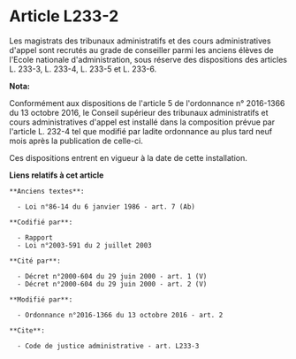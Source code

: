 # Article L233-2

Les magistrats des tribunaux administratifs et des cours administratives d'appel sont recrutés au grade de conseiller parmi
les anciens élèves de l'Ecole nationale d'administration, sous réserve des dispositions des articles L. 233-3, L. 233-4, L.
233-5 et L. 233-6.

**Nota:**

Conformément aux dispositions de l'article 5 de l'ordonnance n° 2016-1366 du 13 octobre 2016, le Conseil supérieur des
tribunaux administratifs et cours administratives d'appel est installé dans la composition prévue par l'article L. 232-4 tel
que modifié par ladite ordonnance au plus tard neuf mois après la publication de celle-ci. 

Ces dispositions entrent en vigueur à la date de cette installation.

**Liens relatifs à cet article**

	**Anciens textes**:

	  - Loi n°86-14 du 6 janvier 1986 - art. 7 (Ab)

	**Codifié par**:

	  - Rapport
	  - Loi n°2003-591 du 2 juillet 2003

	**Cité par**:

	  - Décret n°2000-604 du 29 juin 2000 - art. 1 (V)
	  - Décret n°2000-604 du 29 juin 2000 - art. 2 (V)

	**Modifié par**:

	  - Ordonnance n°2016-1366 du 13 octobre 2016 - art. 2

	**Cite**:

	  - Code de justice administrative - art. L233-3
